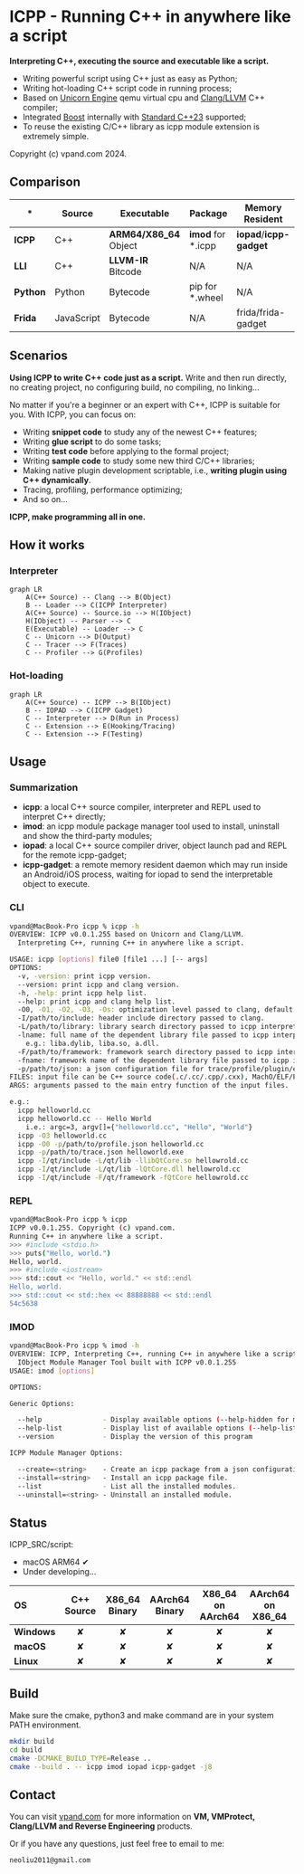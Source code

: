 # ICPP - Running C++ in anywhere like a script
**Interpreting C++, executing the source and executable like a script.**
 * Writing powerful script using C++ just as easy as Python;
 * Writing hot-loading C++ script code in running process;
 * Based on [Unicorn Engine](https://github.com/unicorn-engine/unicorn.git) qemu virtual cpu and [Clang/LLVM](https://github.com/llvm/llvm-project.git) C++ compiler;
 * Integrated [Boost](https://github.com/boostorg/boost.git) internally with [Standard C++23](https://en.cppreference.com/w/cpp/23) supported;
 * To reuse the existing C/C++ library as icpp module extension is extremely simple.

Copyright (c) vpand.com 2024.

## Comparison
|*|Source|Executable|Package|Memory Resident|
|-|-|-|-|-|
| **ICPP** | C++ | **ARM64/X86_64** Object | **imod** for *.icpp | **iopad**/**icpp-gadget** |
| **LLI** | C++ | **LLVM-IR** Bitcode |  N/A | N/A | 
| **Python** | Python | Bytecode | pip for *.wheel | N/A |
| **Frida** | JavaScript | Bytecode | N/A | frida/frida-gadget |

## Scenarios
**Using ICPP to write C++ code just as a script.** Write and then run directly, no creating project, no configuring build, no compiling, no linking...

No matter if you're a beginner or an expert with C++, ICPP is suitable for you. With ICPP, you can focus on:
 * Writing **snippet code** to study any of the newest C++ features;
 * Writing **glue script** to do some tasks;
 * Writing **test code** before applying to the formal project;
 * Writing **sample code** to study some new third C/C++ libraries;
 * Making native plugin development scriptable, i.e., **writing plugin using C++ dynamically**.
 * Tracing, profiling, performance optimizing;
 * And so on...

**ICPP, make programming all in one.**

## How it works
### Interpreter
```mermaid
graph LR
    A(C++ Source) -- Clang --> B(Object)
    B -- Loader --> C(ICPP Interpreter)
    A(C++ Source) -- Source.io --> H(IObject)
    H(IObject) -- Parser --> C
    E(Executable) -- Loader --> C
    C -- Unicorn --> D(Output)
    C -- Tracer --> F(Traces)
    C -- Profiler --> G(Profiles)
```
### Hot-loading
```mermaid
graph LR
    A(C++ Source) -- ICPP --> B(IObject)
    B -- IOPAD --> C(ICPP Gadget)
    C -- Interpreter --> D(Run in Process)
    C -- Extension --> E(Hooking/Tracing)
    C -- Extension --> F(Testing)
```

## Usage

### Summarization
 * **icpp**: a local C++ source compiler, interpreter and REPL used to interpret C++ directly;
 * **imod**: an icpp module package manager tool used to install, uninstall and show the third-party modules;
 * **iopad**: a local C++ source compiler driver, object launch pad and REPL for the remote icpp-gadget;
 * **icpp-gadget**: a remote memory resident daemon which may run inside an Android/iOS process, waiting for iopad to send the interpretable object to execute.

### CLI

```sh
vpand@MacBook-Pro icpp % icpp -h              
OVERVIEW: ICPP v0.0.1.255 based on Unicorn and Clang/LLVM.
  Interpreting C++, running C++ in anywhere like a script.

USAGE: icpp [options] file0 [file1 ...] [-- args]
OPTIONS:
  -v, -version: print icpp version.
  --version: print icpp and clang version.
  -h, -help: print icpp help list.
  --help: print icpp and clang help list.
  -O0, -O1, -O2, -O3, -Os: optimization level passed to clang, default to -O2.
  -I/path/to/include: header include directory passed to clang.
  -L/path/to/library: library search directory passed to icpp interpreter.
  -lname: full name of the dependent library file passed to icpp interpreter, 
    e.g.: liba.dylib, liba.so, a.dll.
  -F/path/to/framework: framework search directory passed to icpp interpreter.
  -fname: framework name of the dependent library file passed to icpp interpreter.
  -p/path/to/json: a json configuration file for trace/profile/plugin/etc..
FILES: input file can be C++ source code(.c/.cc/.cpp/.cxx), MachO/ELF/PE executable.
ARGS: arguments passed to the main entry function of the input files.

e.g.:
  icpp helloworld.cc
  icpp helloworld.cc -- Hello World 
    i.e.: argc=3, argv[]={"helloworld.cc", "Hello", "World"}
  icpp -O3 helloworld.cc
  icpp -O0 -p/path/to/profile.json helloworld.cc
  icpp -p/path/to/trace.json helloworld.exe
  icpp -I/qt/include -L/qt/lib -llibQtCore.so hellowrold.cc
  icpp -I/qt/include -L/qt/lib -lQtCore.dll hellowrold.cc
  icpp -I/qt/include -F/qt/framework -fQtCore hellowrold.cc
```
### REPL
```sh
vpand@MacBook-Pro icpp % icpp     
ICPP v0.0.1.255. Copyright (c) vpand.com.
Running C++ in anywhere like a script.
>>> #include <stdio.h>
>>> puts("Hello, world.")   
Hello, world.
>>> #include <iostream> 
>>> std::cout << "Hello, world." << std::endl
Hello, world.
>>> std::cout << std::hex << 88888888 << std::endl
54c5638
```
### IMOD
```sh
vpand@MacBook-Pro icpp % imod -h                
OVERVIEW: ICPP, Interpreting C++, running C++ in anywhere like a script.
  IObject Module Manager Tool built with ICPP v0.0.1.255
USAGE: imod [options]

OPTIONS:

Generic Options:

  --help               - Display available options (--help-hidden for more)
  --help-list          - Display list of available options (--help-list-hidden for more)
  --version            - Display the version of this program

ICPP Module Manager Options:

  --create=<string>    - Create an icpp package from a json configuration file.
  --install=<string>   - Install an icpp package file.
  --list               - List all the installed modules.
  --uninstall=<string> - Uninstall an installed module.
```

## Status
ICPP_SRC/script:
 * macOS ARM64 &#10004;
 * Under developing...

| OS           | C++ Source | X86_64 Binary | AArch64 Binary | X86_64 on AArch64 | AArch64 on X86_64 |
| :----------  | :--------: | :-----------: | :------------: | :---------------: | :---------------: |
| **Windows**  | &#10008;   | &#10008;      | &#10008;       | &#10008;          | &#10008;          |
| **macOS**    | &#10008;   | &#10008;      | &#10008;       | &#10008;          | &#10008;          |
| **Linux**    | &#10008;   | &#10008;      | &#10008;       | &#10008;          | &#10008;          |

## Build
Make sure the cmake, python3 and make command are in your system PATH environment.
```sh
mkdir build
cd build
cmake -DCMAKE_BUILD_TYPE=Release ..
cmake --build . -- icpp imod iopad icpp-gadget -j8
```

## Contact
You can visit [vpand.com](https://vpand.com/) for more information on **VM, VMProtect, Clang/LLVM and Reverse Engineering** products.

Or if you have any questions, just feel free to email to me:
```
neoliu2011@gmail.com
```
